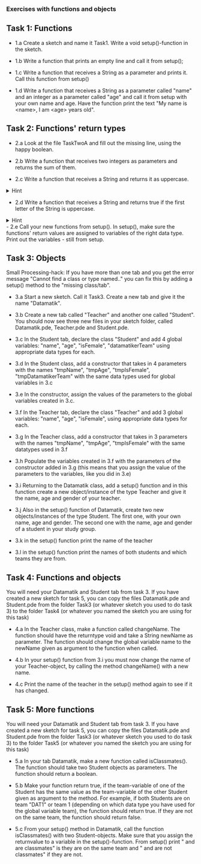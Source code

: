 ### Exercises with functions and objects 

## Task 1: Functions

 - 1.a Create a sketch and name it Task1. Write a void setup()-function in the sketch.

 - 1.b Write a function that prints an empty line and call it from setup();

 - 1.c Write a function that receives a String as a parameter and prints it. 
    Call this function from setup()

 - 1.d Write a function that receives a String as a parameter called "name" and an integer as a parameter called "age" and call it from setup with your own name and age. Have the function print the text "My name is \<name\>, I am \<age\> years old".

## Task 2: Functions' return types

- 2.a Look at the file TaskTwoA and fill out the missing line, using the happy boolean. 

- 2.b Write a function that receives two integers as parameters and returns the sum of them.

- 2.c Write a function that receives a String and returns it as uppercase. 
<details>
  <summary>Hint</summary>
  <p>Use the String-method ".toUpperCase()" on your String. Notice that toUpperCase() has a String as returntype </p>
</details>

- 2.d Write a function that receives a String and returns true if the first letter of the String is uppercase. 
<details>
  <summary>Hint</summary>
  <p>Use the String-method ".charAt(0)" and "Character.isUpperCase('a');" </p>
</details>
- 2.e Call your new functions from setup(). In setup(), make sure the functions' return values are assigned to variables of the right data type. Print out the variables - still from setup.


## Task 3: Objects
Small Processing-hack: If you have more than one tab and you get the error message "Cannot find a class or type named.." you can fix this by adding a setup() method to the "missing class/tab".


- 3.a Start a new sketch. Call it Task3. Create a new tab and give it the name "Datamatik".

- 3.b Create a new tab called "Teacher" and another one called "Student". You should now see three new files in your sketch folder, called Datamatik.pde, Teacher.pde and Student.pde.

- 3.c In the Student tab, declare the class "Student" and add 4 global variables: "name", "age", "isFemale", "datamatikerTeam" using appropriate data types for each.

- 3.d In the Student class, add a constructor that takes in 4 parameters with the names "tmpName", "tmpAge", "tmpIsFemale", "tmpDatamatikerTeam" with the same data types used for global variables in 3.c

- 3.e In the constructor, assign the values of the parameters to the global variables created in 3.c. 

- 3.f In the Teacher tab, declare the class "Teacher" and add 3 global variables: "name", "age", "isFemale", using appropriate data types for each.

- 3.g In the Teacher class, add a constructor that takes in 3 parameters with the names "tmpName", "tmpAge", "tmpIsFemale" with the same datatypes used in 3.f

- 3.h Populate the variables created in 3.f with the parameters of the constructor added in 3.g (this means that you assign the value of the parameters to the variables, like you did in 3.e)

- 3.i Returning to the Datamatik class, add a setup() function and in this function create a new object/instance of the type Teacher and give it the name, age and gender of your teacher. 

- 3.j Also in the setup() function of Datamatik, create two new objects/instances of the type Student. The first one, with your own name, age and gender. The second one with the name, age and gender of a student in your study group. 

- 3.k in the setup() function print the name of the teacher

- 3.l in the setup() function print the names of both students and which teams they are from. 


## Task 4: Functions and objects
You will need your Datamatik and Student tab from task 3. If you have created a new sketch for task 5, you can copy the files Datamatik.pde and Student.pde from the folder Task3 (or whatever sketch you used to do task 3) to the folder Task4 (or whatever you named the sketch you are using for this task)

- 4.a In the Teacher class, make a function called changeName. The function should have the returntype void and take a String newName as parameter. The function should change the global variable name to the newName given as argument to the function when called. 
 
- 4.b In your setup() function from 3.i you must now change the name of your Teacher-object, by calling the method changeName() with a new name.

- 4.c Print the name of the teacher in the setup() method again to see if it has changed. 

## Task 5:  More functions
You will need your Datamatik and Student tab from task 3. If you have created a new sketch for task 5, you can copy the files Datamatik.pde and Student.pde from the folder Task3 (or whatever sketch you used to do task 3) to the folder Task5 (or whatever you named the sketch you are using for this task)

- 5.a In your tab Datamatik, make a new function called isClassmates(). The function should take two Student objects as parameters. The function should return a boolean. 

- 5.b Make your function return true, if the team-variable of one of the Student has the same value as the team-variable of the other Student given as argument to the method. For example, if both Students are on team "DAT1" or team 1 (depending on which data type you have used for the global variable team), the function should return true. If they are not on the same team, the function should return false.

- 5.c From your setup() method in Datamatik, call the function isClassmates() with two Student-objects. Make sure that you assign the returnvalue to a variable in the setup()-function. From setup() print "<Student-name> and <Student-name> are classmates" is they are on the same team and "<Student-name> and <Student-name> are not classmates" if they are not. 

